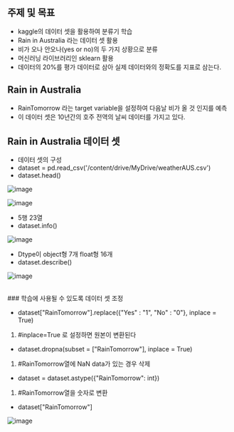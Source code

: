 ## 주제 및 목표

- kaggle의 데이터 셋을 활용하여 분류기 학습
- Rain in Australia 라는 데이터 셋 활용
- 비가 오나 안오나(yes or no)의 두 가지 상황으로 분류
- 머신러닝 라이브러리인 sklearn 활용
- 데이터의 20%를 평가 데이터로 삼아 실제 데이터와의 정확도를 지표로 삼는다.

## Rain in Australia

-  RainTomorrow 라는 target variable을 설정하여 다음날 비가 올 것 인지를 예측
-  이 데이터 셋은 10년간의 호주 전역의 날씨 데이터를 가지고 있다.

## Rain in Australia 데이터 셋

- 데이터 셋의 구성
- dataset = pd.read_csv('/content/drive/MyDrive/weatherAUS.csv')
- dataset.head()
 
 ![image](https://user-images.githubusercontent.com/77203609/131076170-7ed1b501-23ef-45f3-ade9-1429a67c6bbe.png)
 
 ![image](https://user-images.githubusercontent.com/77203609/131079544-ed38c7f6-412e-4f65-b74b-67d76f6926ee.png)
 
 - 5행 23열
 - dataset.info()

![image](https://user-images.githubusercontent.com/77203609/131078892-97e406bc-ddc7-4cae-a4bd-f5b3131d28e8.png)

- Dtype이 object형 7개 float형 16개
- dataset.describe()

![image](https://user-images.githubusercontent.com/77203609/131079656-00dafe8b-2fd0-48eb-82ce-127722077db7.png)


<br>
### 학습에 사용될 수 있도록 데이터 셋 조정

- dataset["RainTomorrow"].replace({"Yes" : "1", "No" : "0"}, inplace = True) 
1. #inplace=True 로 설정하면 원본이 변환된다
- dataset.dropna(subset = ["RainTomorrow"], inplace = True) 
1. #RainTomorrow열에 NaN data가 있는 경우 삭제 
- dataset = dataset.astype({"RainTomorrow": int}) 
1. #RainTomorrow열을 숫자로 변환
- dataset["RainTomorrow"]

![image](https://user-images.githubusercontent.com/77203609/131077545-3ea49f11-96f2-4ecb-8d2c-a366b8219d05.png)


